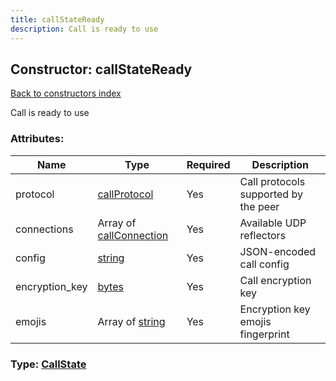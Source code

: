 ```yaml
---
title: callStateReady
description: Call is ready to use
---
```

## Constructor: callStateReady  
[Back to constructors index](index.md)



Call is ready to use

### Attributes:

| Name     |    Type       | Required | Description |
|----------|---------------|----------|-------------|
|protocol|[callProtocol](../constructors/callProtocol.md) | Yes|Call protocols supported by the peer|
|connections|Array of [callConnection](../constructors/callConnection.md) | Yes|Available UDP reflectors|
|config|[string](../types/string.md) | Yes|JSON-encoded call config|
|encryption\_key|[bytes](../types/bytes.md) | Yes|Call encryption key|
|emojis|Array of [string](../types/string.md) | Yes|Encryption key emojis fingerprint|



### Type: [CallState](../types/CallState.md)


